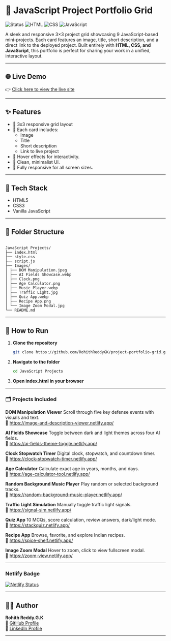 # 🔗 JavaScript Project Portfolio Grid

![Status](https://img.shields.io/badge/status-active-brightgreen)
![HTML](https://img.shields.io/badge/tech-HTML-orange)
![CSS](https://img.shields.io/badge/tech-CSS-blue)
![JavaScript](https://img.shields.io/badge/tech-JavaScript-yellow)

A sleek and responsive 3×3 project grid showcasing 9 JavaScript-based mini-projects. Each card features an image, title, short description, and a direct link to the deployed project. Built entirely with **HTML, CSS, and JavaScript**, this portfolio is perfect for sharing your work in a unified, interactive layout.

---

## 🌐 Live Demo

👉 [Click here to view the live site](https://js-playground-hub.netlify.app/)

---

## ✨ Features

- 🔹 3x3 responsive grid layout
- 🔹 Each card includes:
  - Image
  - Title
  - Short description
  - Link to live project
- 🔹 Hover effects for interactivity.
- 🔹 Clean, minimalist UI.
- 🔹 Fully responsive for all screen sizes.

---

## 🧰 Tech Stack

- HTML5
- CSS3
- Vanilla JavaScript

---

## 📂 Folder Structure

```

JavaScript Projects/
├── index.html
├── style.css
├── script.js
├── Images/
│ ├── DOM Manipulation.jpeg
│ ├── AI Fields Showcase.webp
│ ├── Clock.png
│ ├── Age Calculator.png
│ ├── Music Player.webp
│ ├── Traffic Light.jpg
│ ├── Quiz App.webp
│ ├── Recipe App.png
│ └── Image Zoom Modal.jpg
└── README.md

```

---

## 🔧 How to Run

1. **Clone the repository**  
   ```bash
   git clone https://github.com/RohithReddyGK/project-portfolio-grid.git

2. **Navigate to the folder**
   ```bash
   cd JavaScript Projects

3. **Open index.html in your browser**

---

### 🗂️ Projects Included

**DOM Manipulation Viewer**
Scroll through five key defense events with visuals and text.  
🔗 https://image-and-description-viewer.netlify.app/

**AI Fields Showcase**
Toggle between dark and light themes across four AI fields.  
🔗 https://ai-fields-theme-toggle.netlify.app/

**Clock Stopwatch Timer**
Digital clock, stopwatch, and countdown timer.  
🔗 https://clock-stopwatch-timer.netlify.app/

**Age Calculator**
Calculate exact age in years, months, and days.  
🔗 https://age-calculator-tool.netlify.app/

**Random Background Music Player**
Play random or selected background tracks.  
🔗 https://random-background-music-player.netlify.app/

**Traffic Light Simulation**
Manually toggle traffic light signals.  
🔗 https://signal-sim.netlify.app/

**Quiz App**
10 MCQs, score calculation, review answers, dark/light mode.  
🔗 https://stackquiz.netlify.app/

**Recipe App**
Browse, favorite, and explore Indian recipes.  
🔗 https://spice-shelf.netlify.app/

**Image Zoom Modal**
Hover to zoom, click to view fullscreen modal.  
🔗 https://zoom-view.netlify.app/

---

### Netlify Badge
[![Netlify Status](https://api.netlify.com/api/v1/badges/5fe7565e-32d0-451b-9087-b2f3417fa09b/deploy-status)](https://app.netlify.com/projects/js-playground-hub/deploys)

---

## 🙋‍♂️ Author

**Rohith Reddy.G.K**  
🔗 [GitHub Profile](https://github.com/RohithReddyGK)  
🔗 [LinkedIn Profile](https://www.linkedin.com/in/rohithreddygk)

---
